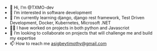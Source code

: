 - 👋 Hi, I’m @TXMO-dev
- 👀 I’m interested in software development
- 🌱 I’m currently learning django, django rest framework, Test Driven Development, Docker, Kubernetes, Microsoft .NET
- 👨‍💻 I have worked on projects in both python and Javascriot
- 💞️ I’m looking to collaborate on projects that will challenge me and build my expertise
- 📫 How to reach me asigbeytimothy@gmail.com

<!---
TXMO-dev/TXMO-dev is a ✨ special ✨ repository because its `README.md` (this file) appears on your GitHub profile.
You can click the Preview link to take a look at your changes.
--->
